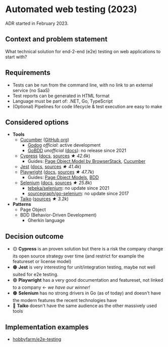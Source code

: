 # Automated web testing (2023)

ADR started in February 2023.

## Context and problem statement

What technical solution for end-2-end (e2e) testing on web applications to start with?

## Requirements

* Tests can be run from the command line, with no link to an external service (no SaaS)
* Test reports can be generated in HTML format
* Language must be part of: .NET, Go, TypeScript
* (Optional) Pipelines for code lifecycle & test execution are easy to make

## Considered options

* **Tools**
  * [Cucumber](https://cucumber.io/) ([GitHub org](https://github.com/cucumber))
    * [Godog](https://github.com/cucumber/godog) _official_: active development
    * [GoBDD](https://github.com/go-bdd/gobdd) _unofficial_ ([docs](https://go-bdd.github.io/gobdd/)): no release since 2021
  * [Cypress](https://www.cypress.io/) ([docs](https://docs.cypress.io/), [sources](https://github.com/cypress-io/cypress) _★ 42.6k_)
    * Guides: [Page Object Model by BrowserStack](https://www.browserstack.com/guide/cypress-page-object-model), [Cucumber](https://testersdock.com/cypress-cucumber-bdd/)
  * [Jest](https://jestjs.io/) ([docs](https://jestjs.io/docs/getting-started), [sources](https://github.com/facebook/jest) _★ 41.4k_)
  * [Playwright](https://playwright.dev/) ([docs](https://playwright.dev/docs/intro), [sources](https://github.com/microsoft/playwright) _★ 47.7k_)
    * Guides: [Page Object Models](https://playwright.dev/docs/pom), [BDD](https://dev.to/jankaritech/behavior-driven-development-bdd-using-playwright-n1o)
  * [Selenium](https://www.selenium.dev/) ([docs](https://www.selenium.dev/documentation/), [sources](https://github.com/SeleniumHQ/selenium) _★ 25.8k_)
    * [tebeka/selenium](https://github.com/tebeka/selenium): no update since 2021
    * [sourcegraph/go-selenium](https://github.com/sourcegraph/go-selenium): no update since 2017
  * [Taiko](https://taiko.dev/) ([sources](https://github.com/getgauge/taiko) _★ 3.2k_)
* **Patterns**
  * Page Object
  * BDD (Behavior-Driven Development)
    * Gherkin language

## Decision outcome

* 🟡 **Cypress** is an proven solution but there is a risk the company change its open source strategy over time (and restrict for example the featureset or license model)
* 🟠 **Jest** is very interesting for unit/integration testing, maybe not well suited for e2e testing.
* 🟢 **Playwright** has a very good documentation and featureset, not linked to a company ← _we have our winner!_
* 🟠 **Selenium** has no strong drivers in Go (as of today) and doesn't have the modern features the recent technologies have
* 🔴 **Taiko** doesn't have the same audience as the other massively used tools

## Implementation examples

* [hobbyfarm/e2e-testing](https://github.com/hobbyfarm/e2e-testing)
